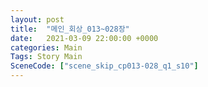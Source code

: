 ```yaml
---
layout: post
title:  "메인_회상_013~028장"
date:   2021-03-09 22:00:00 +0000
categories: Main
Tags: Story Main
SceneCode: ["scene_skip_cp013-028_q1_s10"]
---
```

